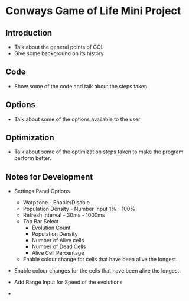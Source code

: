 # Conways Game of Life Mini Project  

## Introduction 

- Talk about the general points of GOL 
- Give some background on its history 

## Code 

- Show some of the code and talk about the steps taken

## Options 

- Talk about some of the options available to the user 

## Optimization 

- Talk about some of the optimization steps taken to make the program perform better. 

## Notes for Development 

- Settings Panel Options 
  - Warpzone - Enable/Disable 
  - Population Density - Number Input 1% - 100%
  - Refresh interval - 30ms - 1000ms  
  - Top Bar Select 
    - Evolution Count 
    - Population Density 
    - Number of Alive cells 
    - Number of Dead Cells 
    - Alive Cell Percentage 
  - Enable colour change for cells that have been alive the longest. 

- Enable colour changes for the cells that have been alive the longest. 
- Add Range Input for Speed of the evolutions 
- 
